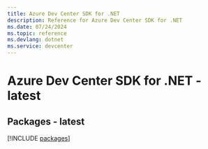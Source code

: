 ```yaml
---
title: Azure Dev Center SDK for .NET
description: Reference for Azure Dev Center SDK for .NET
ms.date: 07/24/2024
ms.topic: reference
ms.devlang: dotnet
ms.service: devcenter
---
```

# Azure Dev Center SDK for .NET - latest
## Packages - latest
[!INCLUDE [packages](dev-center-index.md)]
